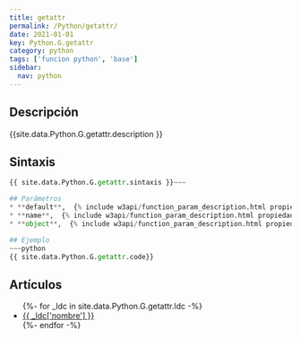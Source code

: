 ```yaml
---
title: getattr
permalink: /Python/getattr/
date: 2021-01-01
key: Python.G.getattr
category: python
tags: ['funcion python', 'base']
sidebar: 
  nav: python
---
```


## Descripción
{{site.data.Python.G.getattr.description }}

## Sintaxis
~~~python
{{ site.data.Python.G.getattr.sintaxis }}~~~

## Parámetros
* **default**,  {% include w3api/function_param_description.html propiedad=site.data.Python.G.getattr valor="default" %}
* **name**,  {% include w3api/function_param_description.html propiedad=site.data.Python.G.getattr valor="name" %}
* **object**,  {% include w3api/function_param_description.html propiedad=site.data.Python.G.getattr valor="object" %}

## Ejemplo
~~~python
{{ site.data.Python.G.getattr.code}}
~~~

## Artículos
<ul>
{%- for _ldc in site.data.Python.G.getattr.ldc -%}
   <li>
       <a href="{{_ldc['url'] }}">{{ _ldc['nombre'] }}</a>
   </li>
{%- endfor -%}
</ul>
